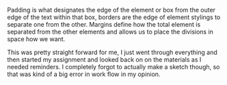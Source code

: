 Padding is what designates the edge of the element or box from the outer edge of the text within that box, borders are the edge of element stylings to separate one from the other. Margins define how the total element is separated from the other elements and allows us to place the divisions in space how we want.

This was pretty straight forward for me, I just went through everything and then started my assignment and looked back on on the materials as I needed reminders. I completely forgot to actually make a sketch though, so that was kind of a big error in work flow in my opinion. 
